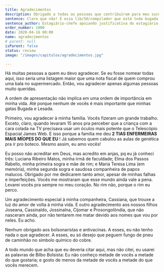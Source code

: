 ```yaml
---
title: Agradecimentos
description: Obrigado a todas as pessoas que contribuíram para meu sucesso e para meu crescimento. Sou o resultado das gambiarras de cada um de vocês.
sentence: Claro que não! É essa lib/SO/compilador que está toda bugada!!
sentence_author: Estagiário-chefe apoiando justificativa do estagiário ao gerente
order_number: 1000
date: 2020-04-16 00:00
name: agradecimentos
# parent: null
isParent: false
status: review
image: "/images/capitulos/agradecimentos.jpg"

---
```


Há muitas pessoas a quem eu devo agradecer. Se eu fosse nomear todas aqui, isso seria uma listagem maior que uma nota fiscal de quem comprou uma bala no supermercado. Então, vou agradecer apenas algumas pessoas muito queridas.

A ordem de apresentação não implica em uma ordem de importância em minha vida. Até porque nenhum de vocês é mais importante que minhas gatas Bugada e Lesada.

Primeiro, vou agradecer à minha família. Vocês fizeram um grande trabalho. Exceto, claro, quando levaram 15 anos pra perceber que a criança com a cara colada na TV precisava usar um óculos mais potente que o Telescópio Espacial James Web. E isso porque a família me deu **2 TIAS ENFERMEIRAS MAIS MÍOPES DO QUE EU** ! Já sabemos quem cabulou as aulas de genética pra ir pro boteco. Mesmo assim, eu amo vocês!

Eu posso não acreditar em Deus, mas acredito em anjas, pq eu já conheci três: Luciana Ribeiro Matos, minha irmã de faculdade; Elma dos Passos Rabello, minha primeira sogra e mãe de rim; e Maria Teresa Lima (em memória), minha segunda sogra e saudosa companheira de papos malucos. Obrigado por me dedicarem tanto amor, apesar de minhas falhas e imperfeições. Vocês me mostraram que esse mundo ainda vale a pena. Levarei vocês pra sempre no meu coração. No rim não, porque o rim eu perco.

Um agradecimento especial à minha companheira, Cassiana, que trouxe a luz do amor de volta à minha vida. E outro agradecimento aos nossos filhos Joseana, Cassinaldo, Jossinalna, Cijomar e Prosongolôndia, que não nasceram ainda, por não tentarem me matar devido aos nomes que vou por neles. Eu acho.

Nenhum obrigado aos bolsonaristas e antivacinas. A esses, eu não tenho nada o que agradecer. A esses, eu só desejo que peguem fungo de pneu de caminhão no símbolo químico do cobre.

A todo mundo que acha que eu deveria citar aqui, mas não citei, eu usarei as palavras de Bilbo Bolsista: Eu não conheço metade de vocês a metade do que gostaria; e gosto de menos da metade de vocês a metade do que vocês merecem.
